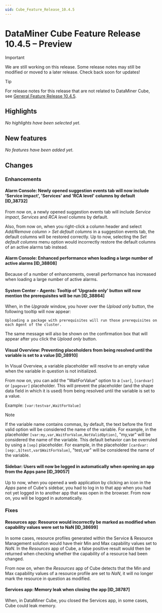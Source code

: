 ```yaml
---
uid: Cube_Feature_Release_10.4.5
---
```


# DataMiner Cube Feature Release 10.4.5 – Preview

> [!IMPORTANT]
> We are still working on this release. Some release notes may still be modified or moved to a later release. Check back soon for updates!

> [!TIP]
> For release notes for this release that are not related to DataMiner Cube, see [General Feature Release 10.4.5](xref:General_Feature_Release_10.4.5).

## Highlights

*No highlights have been selected yet.*

## New features

*No features have been added yet.*

## Changes

### Enhancements

#### Alarm Console: Newly opened suggestion events tab will now include 'Service impact', 'Services' and 'RCA level' columns by default [ID_38732]

<!-- MR 10.3.0 [CU14]/10.4.0 [CU2] - FR 10.4.5 -->

From now on, a newly opened suggestion events tab will include *Service impact*, *Services* and *RCA level* columns by default.

Also, from now on, when you right-click a column header and select *Add/Remove column > Set default columns* in a suggestion events tab, the default columns will be restored correctly. Up to now, selecting the *Set default columns* menu option would incorrectly restore the default columns of an active alarms tab instead.

#### Alarm Console: Enhanced performance when loading a large number of active alarms [ID_38808]

<!-- MR 10.3.0 [CU14]/10.4.0 [CU2] - FR 10.4.5 -->

Because of a number of enhancements, overall performance has increased when loading a large number of active alarms.

#### System Center - Agents: Tooltip of 'Upgrade only' button will now mention the prerequisites will be run [ID_38864]

<!-- MR 10.3.0 [CU14]/10.4.0 [CU2] - FR 10.4.5 -->

When, in the *Upgrade* window, you hover over the *Upload only* button, the following tooltip will now appear:

`Uploading a package with prerequisites will run those prerequisites on each Agent of the cluster.`

The same message will also be shown on the confirmation box that will appear after you click the *Upload only* button.

#### Visual Overview: Preventing placeholders from being resolved until the variable is set to a value [ID_38910]

<!-- MR 10.3.0 [CU14]/10.4.0 [CU2] - FR 10.4.5 -->

In Visual Overview, a variable placeholder will resolve to an empty value when the variable in question is not initialized.

From now on, you can add the "WaitForValue" option to a `[var]`, `[cardvar]` or `[pagevar]` placeholder. This will prevent the placeholder (and the shape data field in which it is used) from being resolved until the variable is set to a value.

Example: `[var:testvar,WaitForValue]`

> [!NOTE]
> If the variable name contains commas, by default, the text before the first valid option will be considered the name of the variable. For example, in the placeholder `[var:my,var,WaitForValue,NotValidOption]`, "my,var" will be considered the name of the variable.
> This default behavior can be overruled by using a `[sep]` placeholder. For example, in the placeholder `[cardvar:[sep:,$]test,var$WaitForValue]`, "test,var" will be considered the name of the variable.

#### Sidebar: Users will now be logged in automatically when opening an app from the Apps pane [ID_39057]

<!-- MR 10.3.0 [CU14]/10.4.0 [CU2] - FR 10.4.5 -->

Up to now, when you opened a web application by clicking an icon in the *Apps* pane of Cube's sidebar, you had to log in to that app when you had not yet logged in to another app that was open in the browser. From now on, you will be logged in automatically.

### Fixes

#### Resources app: Resource would incorrectly be marked as modified when capability values were set to NaN [ID_38699]

<!-- MR 10.3.0 [CU14]/10.4.0 [CU2] - FR 10.4.5 -->

In some cases, resource profiles generated within the Service & Resource Management solution would have their Min and Max capability values set to *NaN*. In the *Resources* app of Cube, a false positive result would then be returned when checking whether the capability of a resource had been changed.

From now on, when the *Resources* app of Cube detects that the Min and Max capability values of a resource profile are set to *NaN*, it will no longer mark the resource in question as modified.

#### Services app: Memory leak when closing the app [ID_38787]

<!-- MR 10.3.0 [CU14]/10.4.0 [CU2] - FR 10.4.5 -->

When, in DataMiner Cube, you closed the Services app, in some cases, Cube could leak memory.
